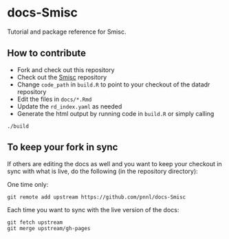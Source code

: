 docs-Smisc
===========

Tutorial and package reference for Smisc.

## How to contribute

- Fork and check out this repository
- Check out the [Smisc](https://github.com/pnnl/Smisc) repository
- Change `code_path` in `build.R` to point to your checkout of the datadr repository
- Edit the files in `docs/*.Rmd`
- Update the `rd_index.yaml` as needed
- Generate the html output by running code in `build.R` or simply calling

```
./build
```

## To keep your fork in sync

If others are editing the docs as well and you want to keep your checkout in sync with what is live, do the following 
(in the repository directory):

One time only:

```
git remote add upstream https://github.com/pnnl/docs-Smisc
```

Each time you want to sync with the live version of the docs:

```
git fetch upstream
git merge upstream/gh-pages
```
